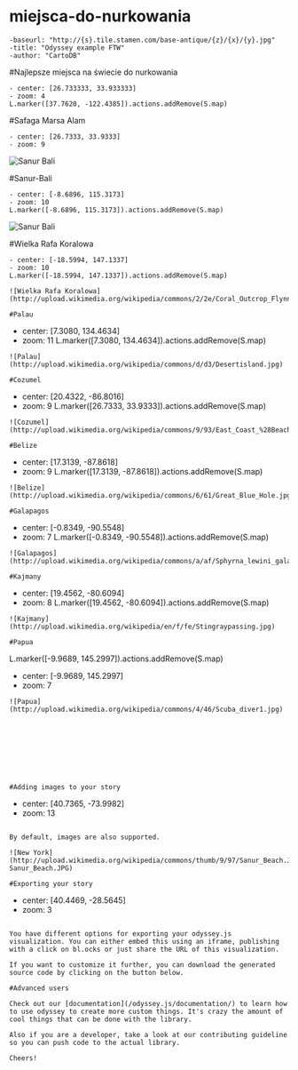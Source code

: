 miejsca-do-nurkowania
=====================
```
-baseurl: "http://{s}.tile.stamen.com/base-antique/{z}/{x}/{y}.jpg"
-title: "Odyssey example FTW"
-author: "CartoDB"

```

#Najlepsze miejsca na świecie do nurkowania
```
- center: [26.733333, 33.933333]
- zoom: 4
L.marker([37.7620, -122.4385]).actions.addRemove(S.map)
```


#Safaga Marsa Alam
```
- center: [26.7333, 33.9333]
- zoom: 9
```
![Sanur Bali](http://upload.wikimedia.org/wikipedia/commons/c/c0/Anthia_goldfish.JPG)


#Sanur-Bali
```
- center: [-8.6896, 115.3173]
- zoom: 10
L.marker([-8.6896, 115.3173]).actions.addRemove(S.map)
```

![Sanur Bali](http://upload.wikimedia.org/wikipedia/commons/thumb/9/97/Sanur_Beach.JPG/1920px-Sanur_Beach.JPG)

#Wielka Rafa Koralowa
```
- center: [-18.5994, 147.1337]
- zoom: 10
L.marker([-18.5994, 147.1337]).actions.addRemove(S.map)
```


```
![Wielka Rafa Koralowa](http://upload.wikimedia.org/wikipedia/commons/2/2e/Coral_Outcrop_Flynn_Reef.jpg)

#Palau
```
- center: [7.3080, 134.4634]
- zoom: 11
L.marker([7.3080, 134.4634]).actions.addRemove(S.map)
```
![Palau](http://upload.wikimedia.org/wikipedia/commons/d/d3/Desertisland.jpg)

#Cozumel
```
- center: [20.4322, -86.8016]
- zoom: 9
L.marker([26.7333, 33.9333]).actions.addRemove(S.map)
```
![Cozumel](http://upload.wikimedia.org/wikipedia/commons/9/93/East_Coast_%28Beach_in_Cozumel%29.jpg)

#Belize
```
- center: [17.3139, -87.8618]
- zoom: 9
L.marker([17.3139, -87.8618]).actions.addRemove(S.map)
```
![Belize](http://upload.wikimedia.org/wikipedia/commons/6/61/Great_Blue_Hole.jpg)

#Galapagos
```
- center: [-0.8349, -90.5548]
- zoom: 7
L.marker([-0.8349, -90.5548]).actions.addRemove(S.map)
```
![Galapagos](http://upload.wikimedia.org/wikipedia/commons/a/af/Sphyrna_lewini_galapagos.jpg)

#Kajmany
```
- center: [19.4562, -80.6094]
- zoom: 8
L.marker([19.4562, -80.6094]).actions.addRemove(S.map)
```
![Kajmany](http://upload.wikimedia.org/wikipedia/en/f/fe/Stingraypassing.jpg)

#Papua
```
L.marker([-9.9689, 145.2997]).actions.addRemove(S.map)
- center: [-9.9689, 145.2997]
- zoom: 7
```
![Papua](http://upload.wikimedia.org/wikipedia/commons/4/46/Scuba_diver1.jpg)









#Adding images to your story
```
- center: [40.7365, -73.9982]
- zoom: 13
```

By default, images are also supported. 

![New York](http://upload.wikimedia.org/wikipedia/commons/thumb/9/97/Sanur_Beach.JPG/300px-Sanur_Beach.JPG)

#Exporting your story
```
- center: [40.4469, -28.5645]
- zoom: 3
```

You have different options for exporting your odyssey.js visualization. You can either embed this using an iframe, publishing with a click on bl.ocks or just share the URL of this visualization.

If you want to customize it further, you can download the generated source code by clicking on the button below.

#Advanced users

Check out our [documentation](/odyssey.js/documentation/) to learn how to use odyssey to create more custom things. It's crazy the amount of cool things that can be done with the library.

Also if you are a developer, take a look at our contributing guideline so you can push code to the actual library.

Cheers!
